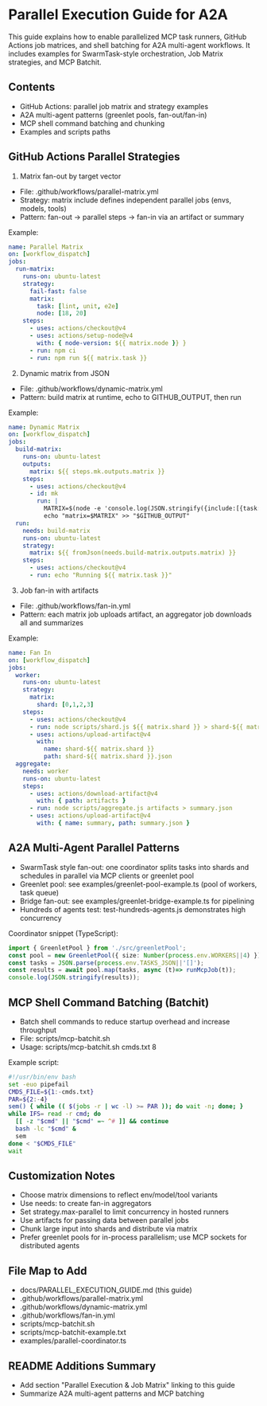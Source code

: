 # Parallel Execution Guide for A2A

This guide explains how to enable parallelized MCP task runners, GitHub Actions job matrices, and shell batching for A2A multi-agent workflows. It includes examples for SwarmTask-style orchestration, Job Matrix strategies, and MCP Batchit.

## Contents
- GitHub Actions: parallel job matrix and strategy examples
- A2A multi-agent patterns (greenlet pools, fan-out/fan-in)
- MCP shell command batching and chunking
- Examples and scripts paths

## GitHub Actions Parallel Strategies

1) Matrix fan-out by target vector
- File: .github/workflows/parallel-matrix.yml
- Strategy: matrix include defines independent parallel jobs (envs, models, tools)
- Pattern: fan-out -> parallel steps -> fan-in via an artifact or summary

Example:
```yaml
name: Parallel Matrix
on: [workflow_dispatch]
jobs:
  run-matrix:
    runs-on: ubuntu-latest
    strategy:
      fail-fast: false
      matrix:
        task: [lint, unit, e2e]
        node: [18, 20]
    steps:
      - uses: actions/checkout@v4
      - uses: actions/setup-node@v4
        with: { node-version: ${{ matrix.node }} }
      - run: npm ci
      - run: npm run ${{ matrix.task }}
```

2) Dynamic matrix from JSON
- File: .github/workflows/dynamic-matrix.yml
- Pattern: build matrix at runtime, echo to GITHUB_OUTPUT, then run

Example:
```yaml
name: Dynamic Matrix
on: [workflow_dispatch]
jobs:
  build-matrix:
    runs-on: ubuntu-latest
    outputs:
      matrix: ${{ steps.mk.outputs.matrix }}
    steps:
      - uses: actions/checkout@v4
      - id: mk
        run: |
          MATRIX=$(node -e 'console.log(JSON.stringify({include:[{task:"lint"},{task:"unit"},{task:"e2e"}]}))')
          echo "matrix=$MATRIX" >> "$GITHUB_OUTPUT"
  run:
    needs: build-matrix
    runs-on: ubuntu-latest
    strategy:
      matrix: ${{ fromJson(needs.build-matrix.outputs.matrix) }}
    steps:
      - uses: actions/checkout@v4
      - run: echo "Running ${{ matrix.task }}"
```

3) Job fan-in with artifacts
- File: .github/workflows/fan-in.yml
- Pattern: each matrix job uploads artifact, an aggregator job downloads all and summarizes

Example:
```yaml
name: Fan In
on: [workflow_dispatch]
jobs:
  worker:
    runs-on: ubuntu-latest
    strategy:
      matrix:
        shard: [0,1,2,3]
    steps:
      - uses: actions/checkout@v4
      - run: node scripts/shard.js ${{ matrix.shard }} > shard-${{ matrix.shard }}.json
      - uses: actions/upload-artifact@v4
        with:
          name: shard-${{ matrix.shard }}
          path: shard-${{ matrix.shard }}.json
  aggregate:
    needs: worker
    runs-on: ubuntu-latest
    steps:
      - uses: actions/download-artifact@v4
        with: { path: artifacts }
      - run: node scripts/aggregate.js artifacts > summary.json
      - uses: actions/upload-artifact@v4
        with: { name: summary, path: summary.json }
```

## A2A Multi-Agent Parallel Patterns

- SwarmTask style fan-out: one coordinator splits tasks into shards and schedules in parallel via MCP clients or greenlet pool
- Greenlet pool: see examples/greenlet-pool-example.ts (pool of workers, task queue)
- Bridge fan-out: see examples/greenlet-bridge-example.ts for pipelining
- Hundreds of agents test: test-hundreds-agents.js demonstrates high concurrency

Coordinator snippet (TypeScript):
```ts
import { GreenletPool } from './src/greenletPool';
const pool = new GreenletPool({ size: Number(process.env.WORKERS||4) });
const tasks = JSON.parse(process.env.TASKS_JSON||'[]');
const results = await pool.map(tasks, async (t)=> runMcpJob(t));
console.log(JSON.stringify(results));
```

## MCP Shell Command Batching (Batchit)

- Batch shell commands to reduce startup overhead and increase throughput
- File: scripts/mcp-batchit.sh
- Usage: scripts/mcp-batchit.sh cmds.txt 8

Example script:
```bash
#!/usr/bin/env bash
set -euo pipefail
CMDS_FILE=${1:-cmds.txt}
PAR=${2:-4}
sem() { while (( $(jobs -r | wc -l) >= PAR )); do wait -n; done; }
while IFS= read -r cmd; do
  [[ -z "$cmd" || "$cmd" =~ ^# ]] && continue
  bash -lc "$cmd" &
  sem
done < "$CMDS_FILE"
wait
```

## Customization Notes
- Choose matrix dimensions to reflect env/model/tool variants
- Use needs: to create fan-in aggregators
- Set strategy.max-parallel to limit concurrency in hosted runners
- Use artifacts for passing data between parallel jobs
- Chunk large input into shards and distribute via matrix
- Prefer greenlet pools for in-process parallelism; use MCP sockets for distributed agents

## File Map to Add
- docs/PARALLEL_EXECUTION_GUIDE.md (this guide)
- .github/workflows/parallel-matrix.yml
- .github/workflows/dynamic-matrix.yml
- .github/workflows/fan-in.yml
- scripts/mcp-batchit.sh
- scripts/mcp-batchit-example.txt
- examples/parallel-coordinator.ts

## README Additions Summary
- Add section "Parallel Execution & Job Matrix" linking to this guide
- Summarize A2A multi-agent patterns and MCP batching
